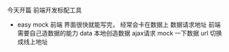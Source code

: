  今天开篇 前端开发标配工具
- easy mock
    前端  界面很快就能写完， 经常会卡在数据上
    数据请求地址
    前端需要自己造数据的能力
    data 本地创造数据  ajax请求
    mock 一下数据
    url 切换成线上地址